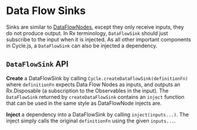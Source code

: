 # Data Flow Sinks

Sinks are similar to [DataFlowNodes](https://github.com/staltz/cycle/blob/master/docs/data-flow-nodes.md),
except they only receive inputs, they do not produce output. In Rx terminology,
`DataFlowSink` should just subscribe to the input when it is injected. As all other
important components in Cycle.js, a `DataFlowSink` can also be injected a dependency.

## `DataFlowSink` API

**Create** a DataFlowSink by calling `Cycle.createDataFlowSink(definitionFn)` where
`definitionFn` expects Data Flow Nodes as inputs, and outputs an Rx.Disposable
(a subscription to the Observables in the input). The `DataFlowSink` returned by
`createDataFlowSink` contains an `inject` function that can be used in the same style as
DataFlowNode injects are.

**Inject** a dependency into a DataFlowSink by calling `inject(inputs...)`. The inject
simply calls the original `definitionFn` using the given `inputs...`.

